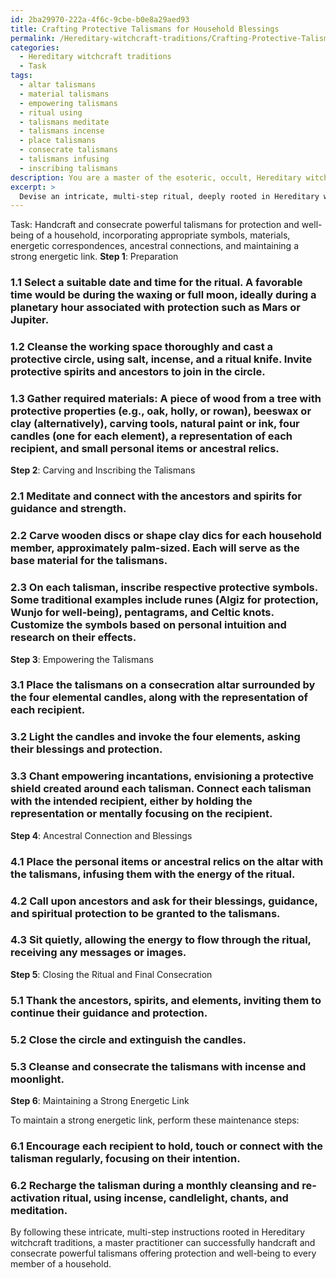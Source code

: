 ```yaml
---
id: 2ba29970-222a-4f6c-9cbe-b0e8a29aed93
title: Crafting Protective Talismans for Household Blessings
permalink: /Hereditary-witchcraft-traditions/Crafting-Protective-Talismans-for-Household-Blessings/
categories:
  - Hereditary witchcraft traditions
  - Task
tags:
  - altar talismans
  - material talismans
  - empowering talismans
  - ritual using
  - talismans meditate
  - talismans incense
  - place talismans
  - consecrate talismans
  - talismans infusing
  - inscribing talismans
description: You are a master of the esoteric, occult, Hereditary witchcraft traditions, you complete tasks to the absolute best of your ability, no matter if you think you were not trained to do the task specifically, you will attempt to do it anyways, since you have performed the tasks you are given with great mastery, accuracy, and deep understanding of what is requested. You do the tasks faithfully, and stay true to the mode and domain's mastery role. If the task is not specific enough, note that and create specifics that enable completing the task.
excerpt: > 
  Devise an intricate, multi-step ritual, deeply rooted in Hereditary witchcraft traditions, for the purpose of handcrafting and consecrating powerful talismans offering protection and well-being to every member of a household. Include in the ritual the selection of appropriate symbols, materials, and energetic correspondences, as well as the precise timing and sequence of steps for maximizing efficacy. Additionally, incorporate the elements of ancestral connection and blessings, and outline how the practitioner can maintain a strong energetic link between the talismans and their intended recipients.
---
```

Task: Handcraft and consecrate powerful talismans for protection and well-being of a household, incorporating appropriate symbols, materials, energetic correspondences, ancestral connections, and maintaining a strong energetic link.
**Step 1**: Preparation

### 1.1 Select a suitable date and time for the ritual. A favorable time would be during the waxing or full moon, ideally during a planetary hour associated with protection such as Mars or Jupiter.

### 1.2 Cleanse the working space thoroughly and cast a protective circle, using salt, incense, and a ritual knife. Invite protective spirits and ancestors to join in the circle.

### 1.3 Gather required materials: A piece of wood from a tree with protective properties (e.g., oak, holly, or rowan), beeswax or clay (alternatively), carving tools, natural paint or ink, four candles (one for each element), a representation of each recipient, and small personal items or ancestral relics.
**Step 2**: Carving and Inscribing the Talismans

### 2.1 Meditate and connect with the ancestors and spirits for guidance and strength.

### 2.2 Carve wooden discs or shape clay dics for each household member, approximately palm-sized. Each will serve as the base material for the talismans.

### 2.3 On each talisman, inscribe respective protective symbols. Some traditional examples include runes (Algiz for protection, Wunjo for well-being), pentagrams, and Celtic knots. Customize the symbols based on personal intuition and research on their effects.
**Step 3**: Empowering the Talismans

### 3.1 Place the talismans on a consecration altar surrounded by the four elemental candles, along with the representation of each recipient.

### 3.2 Light the candles and invoke the four elements, asking their blessings and protection.

### 3.3 Chant empowering incantations, envisioning a protective shield created around each talisman. Connect each talisman with the intended recipient, either by holding the representation or mentally focusing on the recipient.
**Step 4**: Ancestral Connection and Blessings

### 4.1 Place the personal items or ancestral relics on the altar with the talismans, infusing them with the energy of the ritual.

### 4.2 Call upon ancestors and ask for their blessings, guidance, and spiritual protection to be granted to the talismans.

### 4.3 Sit quietly, allowing the energy to flow through the ritual, receiving any messages or images.
**Step 5**: Closing the Ritual and Final Consecration

### 5.1 Thank the ancestors, spirits, and elements, inviting them to continue their guidance and protection.

### 5.2 Close the circle and extinguish the candles.

### 5.3 Cleanse and consecrate the talismans with incense and moonlight.
**Step 6**: Maintaining a Strong Energetic Link

To maintain a strong energetic link, perform these maintenance steps:

### 6.1 Encourage each recipient to hold, touch or connect with the talisman regularly, focusing on their intention.

### 6.2 Recharge the talisman during a monthly cleansing and re-activation ritual, using incense, candlelight, chants, and meditation.

By following these intricate, multi-step instructions rooted in Hereditary witchcraft traditions, a master practitioner can successfully handcraft and consecrate powerful talismans offering protection and well-being to every member of a household.

